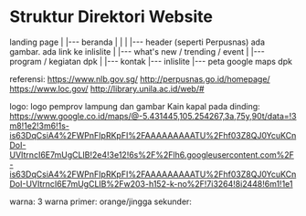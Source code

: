 # Struktur Direktori Website

landing page
|
|--- beranda
|       |
|       |--- header (seperti Perpusnas) ada gambar. ada link ke inlislite
|       |--- what's new / trending / event
|       |--- program / kegiatan dpk
|       |--- kontak
|--- inlislite
|--- peta google maps dpk

referensi:
https://www.nlb.gov.sg/
http://perpusnas.go.id/homepage/
https://www.loc.gov/
http://library.unila.ac.id/web/#

logo:
logo pemprov lampung dan gambar Kain kapal pada dinding: https://www.google.co.id/maps/@-5.431445,105.254267,3a,75y,90t/data=!3m8!1e2!3m6!1s-is63DqCsiA4%2FWPnFIpRKpFI%2FAAAAAAAAATU%2Fhf03Z8QJ0YcuKCnDoI-UVItrncI6E7mUgCLIB!2e4!3e12!6s%2F%2Flh6.googleusercontent.com%2F-is63DqCsiA4%2FWPnFIpRKpFI%2FAAAAAAAAATU%2Fhf03Z8QJ0YcuKCnDoI-UVItrncI6E7mUgCLIB%2Fw203-h152-k-no%2F!7i3264!8i2448!6m1!1e1

warna:
3 warna
primer: orange/jingga
sekunder: